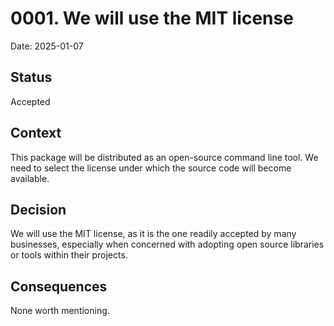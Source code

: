 # 0001. We will use the MIT license

Date: 2025-01-07

## Status

Accepted

## Context
This package will be distributed as an open-source command line
tool. We need to select the license under which the source code
will become available.

## Decision
We will use the MIT license, as it is the one readily accepted
by many businesses, especially when concerned with adopting open
source libraries or tools within their projects.

## Consequences
None worth mentioning.
